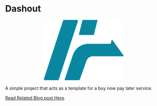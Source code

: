 # Dashout

<p align="center">
    <img src="./public/logo-256.png" />
</p>

A simple project that acts as a template for a buy now pay later service.

[Read Related Blog post Here](https://blog.devesh.tech/post/lets-build-a-buy-now-pay-later-service).
